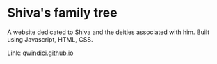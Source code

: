 # Shiva's family tree
A website dedicated to Shiva and the deities associated with him.
Built using Javascript, HTML, CSS. 


Link: [qwindici.github.io](url)
